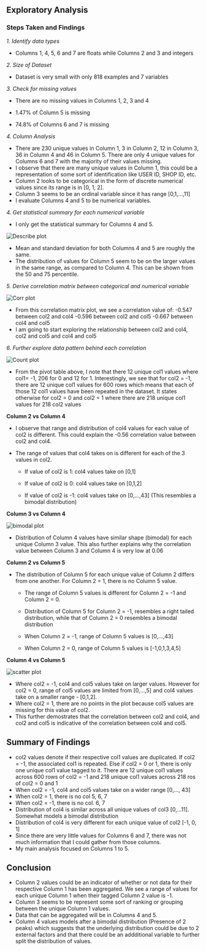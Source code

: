 ## Exploratory Analysis

### **Steps Taken and Findings**
*1. Identify data types*
  - Columns 1, 4, 5, 6 and 7 are floats while Columns 2 and 3 and integers
  
*2. Size of Dataset*
  - Dataset is very small with only 818 examples and 7 variables
  
*3. Check for missing values*

  - There are no missing values in Columns 1, 2, 3 and 4
  
  - 1.47% of Column 5 is missing
  
  - 74.8% of Columns 6 and 7 is missing
  
*4. Column Analysis*
  - There are 230 unique values in Column 1, 3 in Column 2, 12 in Column 3, 36 in Column 4 and 46 in Column 5. There are only 4 unique values for Columns 6 and 7       with the majority of their values missing.
  - I observe that there are many unique values in Column 1, this could be a representation of some sort of identification like USER ID, SHOP ID, etc. 
  - Column 2 looks to be categorical in the form of discrete numerical values since its range is in [0, 1, 2]. 
  - Column 3 seems to be an ordinal variable since it has range [0,1,...,11]
  - I evaluate Columns 4 and 5 to be numerical variables.
  
*4. Get statistical summary for each numerical variable*
  - I only get the statistical summary for Columns 4 and 5.
  
![Describe plot](./describeplot.jpg)

  - Mean and standard deviation for both Columns 4 and 5 are roughly the same.
  - The distribution of values for Column 5 seem to be on the larger values in the same range, as compared to Column 4. This can be shown from the 50 and 75      percentile.
    
*5. Derive correlation matrix between categorical and numerical variable*

![Corr plot](./corrplot.jpg)
  
  - From this correlation matrix plot, we see a correlation value of:
    -0.547 between col2 and col4
    -0.596 between col2 and col5
    -0.667 between col4 and col5
  - I am going to start exploring the relationship between col2 and col4, col2 and col5 and col4 and col5

*6. Further explore data pattern behind each correlation*

![Count plot](./counts.jpg)
  
  - From the pivot table above, I note that there 12 unique col1 values where col1= -1, 206 for 0 and 12 for 1. Interestingly, we see that for col2 = -1, there are 12 unique col1 values for 600 rows which means that each of those 12 col1 values have been repeated in the dataset. It states otherwise for col2 = 0 and col2 = 1 where there are 218 unique col1 values for 218 col2 values

**Column 2 vs Column 4**

  -  I observe that range and distribution of col4 values for each value of col2 is different. This could explain the -0.56 correlation value between col2 and col4.
  - The range of values that col4 takes on is different for each of the 3 values in col2.

    - If value of col2 is 1: col4 values take on [0,1]

    - If value of col2 is 0: col4 values take on [0,1,2]

    - If value of col2 is -1: col4 values take on [0,...,43] (This resembles a bimodal distribution)

**Column 3 vs Column 4**

![bimodal plot](./bimodal.jpg)

  - Distribution of Column 4 values have similar shape (bimodal) for each unique Column 3 value. This also further explains why the correlation value between Column 3 and Column 4 is very low at 0.06
  
**Column 2 vs Column 5**

- The distribution of Column 5 for each unique value of Column 2 differs from one another. For Column 2 = 1, there is no Column 5 value.

    - The range of Column 5 values is different for Column 2 = -1 and Column 2 = 0.

    - Distribution of Column 5 for Column 2 = -1, resembles a right tailed distribution, while that of Column 2 = 0 resembles a bimodal distribution
    
    - When Column 2 = -1, range of Column 5 values is [0,...,43]

    - When Column 2 = 0, range of Column 5 values is [-1,0,1,3,4,5]

**Column 4 vs Column 5**

![scatter plot](./scatter.jpg)

  - Where col2 = -1, col4 and col5 values take on larger values. However for col2 = 0, range of col5 values are limited from [0,...,5] and col4 values take on a smaller range - [0,1,2]. 
  - Where col2 = 1, there are no points in the plot because col5 values are missing for this value of col2. 
  - This further demostrates that the correlation between col2 and col4, and col2 and col5 is indicative of the correlation between col4 and col5.
  
## Summary of Findings

  - col2 values denote if their respective col1 values are duplicated. If col2 = -1, the associated col1 is repeated. Else if col2 = 0 or 1, there is only one unique col1 value tagged to it. There are 12 unique col1 values across 600 rows of col2 = -1 and 218 unique col1 values across 218 ros of col2 = 0 and 1
  - When col2 = -1, col4 and col5 values take on a wider range [0,..., 43]
  - When col2 = 1, there is no col 5, 6, 7
  - When col2 = -1, there is no col. 6, 7
  - Distribution of col4 is similar across all unique values of col3 [0,...11]. Somewhat models a bimodal distribution
  - Distribution of col4 is very different for each unique value of col2 [-1, 0, 1]
  - Since there are very little values for Columns 6 and 7, there was not much information that I could gather from those columns.
  - My main analysis focused on Columns 1 to 5.
## Conclusion
  - Column 2 values could be an indicator of whether or not data for their respective Column 1 has been aggregated. We see a range of values for each unique Column 1 when their tagged Column 2 value is -1. 
  - Column 3 seems to be represent some sort of ranking or grouping between the unique Column 1 values.
  - Data that can be aggregated will be in Columns 4 and 5.
  - Column 4 values models after a bimodal distribution (Presence of 2 peaks) which suggests that the underlying distribution could be due to 2 external factors and that there could be an addditional variable to further split the distribution of values.
  


